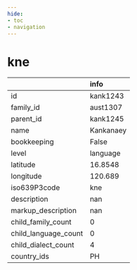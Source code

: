 ```yaml
---
hide:
- toc
- navigation
---
```

# kne
|                      | info      |
|:---------------------|:----------|
| id                   | kank1243  |
| family_id            | aust1307  |
| parent_id            | kank1245  |
| name                 | Kankanaey |
| bookkeeping          | False     |
| level                | language  |
| latitude             | 16.8548   |
| longitude            | 120.689   |
| iso639P3code         | kne       |
| description          | nan       |
| markup_description   | nan       |
| child_family_count   | 0         |
| child_language_count | 0         |
| child_dialect_count  | 4         |
| country_ids          | PH        |